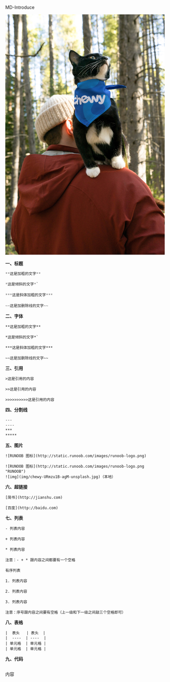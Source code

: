 MD-Introduce

![img](img/chewy-URmzu1B-agM-unsplash.jpg)

**一、标题**

```java
**这是加粗的文字**

*这是倾斜的文字*`

***这是斜体加粗的文字***

~~这是加删除线的文字~~
```

**二、字体**

```
**这是加粗的文字**

*这是倾斜的文字*`

***这是斜体加粗的文字***

~~这是加删除线的文字~~
```

**三、引用**

```
>这是引用的内容

>>这是引用的内容

>>>>>>>>>>这是引用的内容
```

**四、分割线**

```
---
----
***
*****
```

**五、图片**

```
![RUNOOB 图标](http://static.runoob.com/images/runoob-logo.png)

![RUNOOB 图标](http://static.runoob.com/images/runoob-logo.png "RUNOOB")
![img](img/chewy-URmzu1B-agM-unsplash.jpg)（本地）

```



**六、超链接**

```
[简书](http://jianshu.com)

[百度](http://baidu.com)
```

**七、列表**

```
- 列表内容

+ 列表内容

* 列表内容

注意：- + * 跟内容之间都要有一个空格

有序列表

1. 列表内容

2. 列表内容

3. 列表内容

注意：序号跟内容之间要有空格（上一级和下一级之间敲三个空格即可）
```

**八、表格**

```
|  表头   | 表头  |
|  ----  | ----  |
| 单元格  | 单元格 |
| 单元格  | 单元格 |
```



**九、代码**

```
 ``` 
  内容
 ```
```
